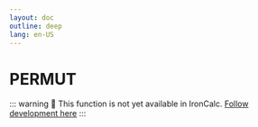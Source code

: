 ```yaml
---
layout: doc
outline: deep
lang: en-US
---
```


# PERMUT

::: warning
🚧 This function is not yet available in IronCalc.
[Follow development here](https://github.com/ironcalc/IronCalc/labels/Functions)
:::
